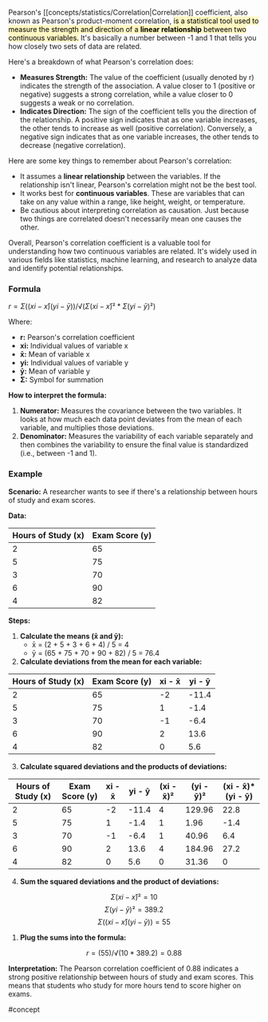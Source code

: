 Pearson's [[concepts/statistics/Correlation|Correlation]] coefficient, also known as Pearson's product-moment correlation, <mark style="background: #FFF3A3A6;">is a statistical tool used to measure the strength and direction of a <strong>linear relationship</strong> between two continuous variables.</mark> It's basically a number between -1 and 1 that tells you how closely two sets of data are related.

Here's a breakdown of what Pearson's correlation does:

- **Measures Strength:** The value of the coefficient (usually denoted by r) indicates the strength of the association. A value closer to 1 (positive or negative) suggests a strong correlation, while a value closer to 0 suggests a weak or no correlation.
- **Indicates Direction:** The sign of the coefficient tells you the direction of the relationship. A positive sign indicates that as one variable increases, the other tends to increase as well (positive correlation). Conversely, a negative sign indicates that as one variable increases, the other tends to decrease (negative correlation).

Here are some key things to remember about Pearson's correlation:

- It assumes a **linear relationship** between the variables. If the relationship isn't linear, Pearson's correlation might not be the best tool.
- It works best for **continuous variables**. These are variables that can take on any value within a range, like height, weight, or temperature.
- Be cautious about interpreting correlation as causation. Just because two things are correlated doesn't necessarily mean one causes the other.

Overall, Pearson's correlation coefficient is a valuable tool for understanding how two continuous variables are related. It's widely used in various fields like statistics, machine learning, and research to analyze data and identify potential relationships.

### Formula

$r = Σ((xi - x̄)(yi - ȳ)) / √(Σ(xi - x̄)² * Σ(yi - ȳ)²)$

Where:

- **r:** Pearson's correlation coefficient
- **xi:** Individual values of variable x
- **x̄:** Mean of variable x
- **yi:** Individual values of variable y
- **ȳ:** Mean of variable y
- **Σ:** Symbol for summation

**How to interpret the formula:**

1. **Numerator:** Measures the covariance between the two variables. It looks at how much each data point deviates from the mean of each variable, and multiplies those deviations.
2. **Denominator:** Measures the variability of each variable separately and then combines the variability to ensure the final value is standardized (i.e., between -1 and 1).

### Example

**Scenario:** A researcher wants to see if there's a relationship between hours of study and exam scores.

**Data:**

|Hours of Study (x)|Exam Score (y)|
|---|---|
|2|65|
|5|75|
|3|70|
|6|90|
|4|82|

**Steps:**

1. **Calculate the means (x̄ and ȳ):**
    - x̄ = (2 + 5 + 3 + 6 + 4) / 5 = 4
    - ȳ = (65 + 75 + 70 + 90 + 82) / 5 = 76.4
2. **Calculate deviations from the mean for each variable:**
    

|Hours of Study (x)|Exam Score (y)|xi - x̄|yi - ȳ|
|---|---|---|---|
|2|65|-2|-11.4|
|5|75|1|-1.4|
|3|70|-1|-6.4|
|6|90|2|13.6|
|4|82|0|5.6|

3. **Calculate squared deviations and the products of deviations:**

|Hours of Study (x)|Exam Score (y)|xi - x̄|yi - ȳ|(xi - x̄)²|(yi - ȳ)²|(xi - x̄)*(yi - ȳ)|
|---|---|---|---|---|---|---|
|2|65|-2|-11.4|4|129.96|22.8|
|5|75|1|-1.4|1|1.96|-1.4|
|3|70|-1|-6.4|1|40.96|6.4|
|6|90|2|13.6|4|184.96|27.2|
|4|82|0|5.6|0|31.36|0|

4. **Sum the squared deviations and the product of deviations:**

$$
	Σ(xi - x̄)² = 10
$$
$$
	Σ(yi - ȳ)² = 389.2
$$
$$
    Σ((xi - x̄)(yi - ȳ)) = 55
$$

    
    
1. **Plug the sums into the formula:**

$$
	r = (55) / √(10 * 389.2) = 0.88	
$$

**Interpretation:** The Pearson correlation coefficient of 0.88 indicates a strong positive relationship between hours of study and exam scores. This means that students who study for more hours tend to score higher on exams.

#concept 